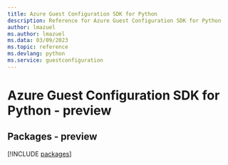 ```yaml
---
title: Azure Guest Configuration SDK for Python
description: Reference for Azure Guest Configuration SDK for Python
author: lmazuel
ms.author: lmazuel
ms.data: 03/09/2023
ms.topic: reference
ms.devlang: python
ms.service: guestconfiguration
---
```

# Azure Guest Configuration SDK for Python - preview
## Packages - preview
[!INCLUDE [packages](guest-configuration-index.md)]
